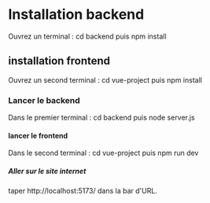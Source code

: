 # Installation backend

Ouvrez un terminal :
cd backend puis npm install

## installation frontend

Ouvrez un second terminal :
cd vue-project puis npm install

### Lancer le backend

Dans le premier terminal :
cd backend puis node server.js

#### lancer le frontend

Dans le second terminal :
cd vue-project puis npm run dev

##### Aller sur le site internet

taper http://localhost:5173/ dans la bar d'URL.